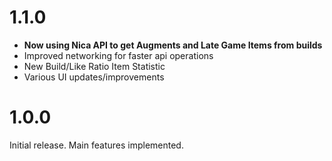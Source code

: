 # 1.1.0
- **Now using Nica API to get Augments and Late Game Items from builds**
- Improved networking for faster api operations
- New Build/Like Ratio Item Statistic
- Various UI updates/improvements

# 1.0.0
Initial release. Main features implemented.